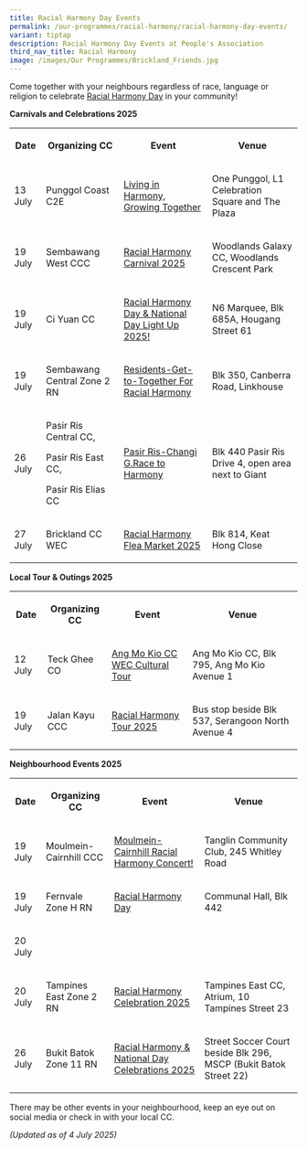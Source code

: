 ```yaml
---
title: Racial Harmony Day Events
permalink: /our-programmes/racial-harmony/racial-harmony-day-events/
variant: tiptap
description: Racial Harmony Day Events at People's Association
third_nav_title: Racial Harmony
image: /images/Our Programmes/Brickland_Friends.jpg
---
```

<p>Come together with your neighbours regardless of race, language or religion
to celebrate <a href="https://www.pa.gov.sg/our-programmes/racial-harmony/racial-harmony-day/" rel="noopener noreferrer nofollow" target="_blank">Racial Harmony Day</a> in
your community!</p>
<p></p>
<p><strong>Carnivals and Celebrations 2025</strong>
</p>
<table style="minWidth: 100px">
<colgroup>
<col>
<col>
<col>
<col>
</colgroup>
<tbody>
<tr>
<th rowspan="1" colspan="1">
<p>Date</p>
</th>
<th rowspan="1" colspan="1">
<p>Organizing CC</p>
</th>
<th rowspan="1" colspan="1">
<p>Event</p>
</th>
<th rowspan="1" colspan="1">
<p>Venue</p>
</th>
</tr>
<tr>
<td rowspan="1" colspan="1">
<p>13 July</p>
</td>
<td rowspan="1" colspan="1">
<p>Punggol Coast C2E</p>
</td>
<td rowspan="1" colspan="1">
<p><a href="https://safe.menlosecurity.com/https://www.facebook.com/PunggolCoastC2E/" rel="noopener nofollow" target="_blank">Living in Harmony, Growing Together</a>
</p>
</td>
<td rowspan="1" colspan="1">
<p>One Punggol, L1 Celebration Square and The Plaza</p>
</td>
</tr>
<tr>
<td rowspan="1" colspan="1">
<p>19 July</p>
</td>
<td rowspan="1" colspan="1">
<p>Sembawang West CCC</p>
</td>
<td rowspan="1" colspan="1">
<p><a href="https://safe.menlosecurity.com/https://www.facebook.com/sembawang.our.home/posts/come-join-us-for-racial-harmony-day-%EF%B8%8F-date-saturday-19-july-2025-time-900-am-120/1168976441940203/" rel="noopener nofollow" target="_blank">Racial Harmony Carnival 2025</a>
</p>
</td>
<td rowspan="1" colspan="1">
<p>Woodlands Galaxy CC, Woodlands Crescent Park</p>
</td>
</tr>
<tr>
<td rowspan="1" colspan="1">
<p>19 July</p>
</td>
<td rowspan="1" colspan="1">
<p>Ci Yuan CC</p>
</td>
<td rowspan="1" colspan="1">
<p><a href="https://safe.menlosecurity.com/https://www.facebook.com/ciyuancclub/posts/pfbid0VnYC2WuLxnW2qSnVEyWXyfyK4FRSsHVWVyaNS9Zp8zDRXwGaMdV6eikHAPoPRURgl/" rel="noopener nofollow" target="_blank">Racial Harmony Day &amp; National Day Light Up 2025!</a>
</p>
</td>
<td rowspan="1" colspan="1">
<p>N6 Marquee, Blk 685A, Hougang Street 61</p>
</td>
</tr>
<tr>
<td rowspan="1" colspan="1">
<p>19 July</p>
</td>
<td rowspan="1" colspan="1">
<p>Sembawang Central Zone 2 RN</p>
</td>
<td rowspan="1" colspan="1">
<p><a href="https://safe.menlosecurity.com/https://www.facebook.com/photo?fbid=1123090736511130&amp;set=a.463226382497572" rel="noopener nofollow" target="_blank">Residents-Get-to-Together For Racial Harmony</a>
</p>
</td>
<td rowspan="1" colspan="1">
<p>Blk 350, Canberra Road, Linkhouse</p>
</td>
</tr>
<tr>
<td rowspan="1" colspan="1">
<p>26 July</p>
</td>
<td rowspan="1" colspan="1">
<p>Pasir Ris Central CC,</p>
<p>Pasir Ris East CC,</p>
<p>Pasir Ris Elias CC</p>
</td>
<td rowspan="1" colspan="1">
<p><a href="https://safe.menlosecurity.com/https://www.facebook.com/100077673220419/photos/759093330023101/?_rdr" rel="noopener nofollow" target="_blank">Pasir Ris-Changi G.Race to Harmony</a>
</p>
</td>
<td rowspan="1" colspan="1">
<p>Blk 440 Pasir Ris Drive 4, open area next to Giant</p>
</td>
</tr>
<tr>
<td rowspan="1" colspan="1">
<p>27 July</p>
</td>
<td rowspan="1" colspan="1">
<p>Brickland CC WEC</p>
</td>
<td rowspan="1" colspan="1">
<p><a href="https://safe.menlosecurity.com/https://www.facebook.com/ilovebrickland/" rel="noopener nofollow" target="_blank">Racial Harmony Flea Market 2025</a>
</p>
</td>
<td rowspan="1" colspan="1">
<p>Blk 814, Keat Hong Close</p>
</td>
</tr>
</tbody>
</table>
<p></p>
<p><strong>Local Tour &amp; Outings 2025</strong>
</p>
<table style="minWidth: 100px">
<colgroup>
<col>
<col>
<col>
<col>
</colgroup>
<tbody>
<tr>
<th rowspan="1" colspan="1">
<p>Date</p>
</th>
<th rowspan="1" colspan="1">
<p>Organizing CC</p>
</th>
<th rowspan="1" colspan="1">
<p>Event</p>
</th>
<th rowspan="1" colspan="1">
<p>Venue</p>
</th>
</tr>
<tr>
<td rowspan="1" colspan="1">
<p>12 July</p>
</td>
<td rowspan="1" colspan="1">
<p>Teck Ghee CO</p>
</td>
<td rowspan="1" colspan="1">
<p><a href="https://safe.menlosecurity.com/https://www.facebook.com/amkwec2021/photos/%EF%B8%8F-explore-singapores-rich-cultural-tapestry-with-amkcc-wec-join-us-for-a-meaning/678751021455256/?_rdr" rel="noopener nofollow" target="_blank">Ang Mo Kio CC WEC Cultural Tour</a>
</p>
</td>
<td rowspan="1" colspan="1">
<p>Ang Mo Kio CC, Blk 795, Ang Mo Kio Avenue 1</p>
</td>
</tr>
<tr>
<td rowspan="1" colspan="1">
<p>19 July</p>
</td>
<td rowspan="1" colspan="1">
<p>Jalan Kayu CCC</p>
</td>
<td rowspan="1" colspan="1">
<p><a href="https://safe.menlosecurity.com/https://www.facebook.com/photo/?fbid=1176284634535814&amp;set=a.288660043298282" rel="noopener nofollow" target="_blank">Racial Harmony Tour 2025</a>
</p>
</td>
<td rowspan="1" colspan="1">
<p>Bus stop beside Blk 537, Serangoon North Avenue 4</p>
</td>
</tr>
</tbody>
</table>
<p></p>
<p><strong>Neighbourhood Events 2025</strong>
</p>
<table style="minWidth: 100px">
<colgroup>
<col>
<col>
<col>
<col>
</colgroup>
<tbody>
<tr>
<th rowspan="1" colspan="1">
<p>Date</p>
</th>
<th rowspan="1" colspan="1">
<p>Organizing CC</p>
</th>
<th rowspan="1" colspan="1">
<p>Event</p>
</th>
<th rowspan="1" colspan="1">
<p>Venue</p>
</th>
</tr>
<tr>
<td rowspan="1" colspan="1">
<p>19 July</p>
</td>
<td rowspan="1" colspan="1">
<p>Moulmein-Cairnhill CCC</p>
</td>
<td rowspan="1" colspan="1">
<p><a href="https://safe.menlosecurity.com/https://www.facebook.com/weare.moca" rel="noopener nofollow" target="_blank">Moulmein-Cairnhill Racial Harmony Concert!</a>
</p>
</td>
<td rowspan="1" colspan="1">
<p>Tanglin Community Club, 245 Whitley Road</p>
</td>
</tr>
<tr>
<td rowspan="1" colspan="1">
<p>19 July</p>
</td>
<td rowspan="1" colspan="1">
<p>Fernvale Zone H RN</p>
</td>
<td rowspan="1" colspan="1">
<p><a href="https://safe.menlosecurity.com/https://www.facebook.com/photo.php?fbid=1144011254436396&amp;set=pb.100064825952992.-2207520000&amp;type=3" rel="noopener nofollow" target="_blank">Racial Harmony Day</a>
</p>
</td>
<td rowspan="1" colspan="1">
<p>Communal Hall, Blk 442</p>
</td>
</tr>
<tr>
<td rowspan="1" colspan="1">
<p>20 July</p>
</td>
<td rowspan="1" colspan="1">
<p></p>
</td>
<td rowspan="1" colspan="1">
<p></p>
</td>
<td rowspan="1" colspan="1">
<p></p>
</td>
</tr>
<tr>
<td rowspan="1" colspan="1">
<p>20 July</p>
</td>
<td rowspan="1" colspan="1">
<p>Tampines East Zone 2 RN</p>
</td>
<td rowspan="1" colspan="1">
<p><a href="https://safe.menlosecurity.com/https://www.facebook.com/OurTampinesHub/posts/-celebrate-racial-harmony-day-with-us-join-us-for-an-afternoon-of-cultural-celeb/1117168963781428/" rel="noopener nofollow" target="_blank">Racial Harmony Celebration 2025</a>
</p>
</td>
<td rowspan="1" colspan="1">
<p>Tampines East CC, Atrium, 10 Tampines Street 23</p>
</td>
</tr>
<tr>
<td rowspan="1" colspan="1">
<p>26 July</p>
</td>
<td rowspan="1" colspan="1">
<p>Bukit Batok Zone 11 RN</p>
</td>
<td rowspan="1" colspan="1">
<p><a href="https://safe.menlosecurity.com/https://www.facebook.com/photo/?fbid=1199337418901990&amp;set=a.568367675332304" rel="noopener nofollow" target="_blank">Racial Harmony &amp; National Day Celebrations 2025</a>
</p>
</td>
<td rowspan="1" colspan="1">
<p>Street Soccer Court beside Blk 296, MSCP (Bukit Batok Street 22)</p>
</td>
</tr>
</tbody>
</table>
<p>There may be other events in your neighbourhood, keep an eye out on social
media or check in with your local CC.</p>
<p><em>(Updated as of 4 July 2025)</em>
</p>